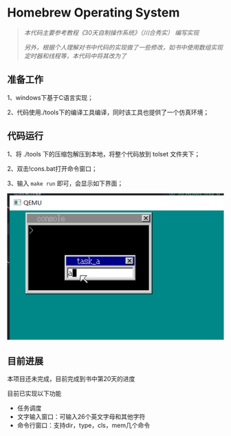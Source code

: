 # Homebrew Operating System

> *本代码主要参考教程《30天自制操作系统》（川合秀实） 编写实现*
>
> *另外，根据个人理解对书中代码的实现做了一些修改，如书中使用数组实现定时器和线程等，本代码中将其改为了*

## 准备工作

1、windows下基于C语言实现；

2、代码使用./tools下的编译工具编译，同时该工具也提供了一个仿真环境；


## 代码运行

1、将 ./tools 下的压缩包解压到本地，将整个代码放到 tolset 文件夹下；

2、双击!cons.bat打开命令窗口；

3、输入 `make run` 即可，会显示如下界面；

![操作系统界面](./tools/opera_system.PNG)


## 目前进展

本项目还未完成，目前完成到书中第20天的进度

目前已实现以下功能
- 任务调度
- 文字输入窗口：可输入26个英文字母和其他字符
- 命令行窗口：支持dir，type，cls，mem几个命令

